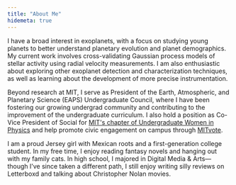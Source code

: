 ```yaml
---
title: "About Me"
hidemeta: true
---
```



I have a broad interest in exoplanets, with a focus on studying young planets to better understand planetary evolution and planet demographics. My current work involves cross-validating Gaussian process models of stellar activity using radial velocity measurements. I am also enthusiastic about exploring other exoplanet detection and characterization techniques, as well as learning about the development of more precise instrumentation.

Beyond research at MIT, I serve as President of the Earth, Atmospheric, and Planetary Science (EAPS) Undergraduate Council, where I have been fostering our growing undergrad community and contributing to the improvement of the undergraduate curriculum. I also hold a position as Co-Vice President of Social for [MIT's chapter of Undergraduate Women in Physics](https://uwip-r1.mit.edu/) and help promote civic engagement on campus through [MITvote](https://mitvote.mit.edu/).

I am a proud Jersey girl with Mexican roots and a first-generation college student. In my free time, I enjoy reading fantasy novels and hanging out with my family cats. In high school, I majored in Digital Media & Arts—though I’ve since taken a different path, I still enjoy writing silly reviews on Letterboxd and talking about Christopher Nolan movies.

